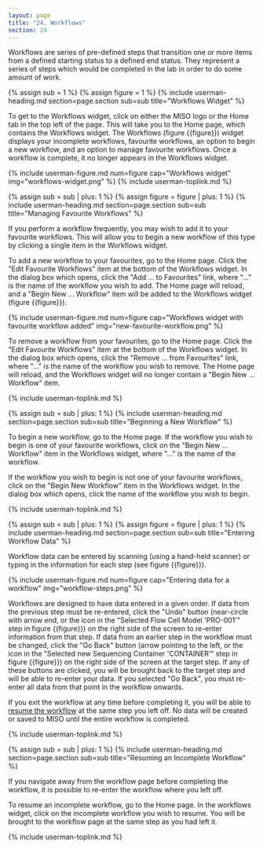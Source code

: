 ```yaml
---
layout: page
title: "24. Workflows"
section: 24
---
```



Workflows are series of pre-defined steps that transition one or more items from a defined starting status to
a defined end status. They represent a series of steps which would be completed in the lab in order to do some
amount of work.

{% assign sub = 1 %}
{% assign figure = 1 %}
{% include userman-heading.md section=page.section sub=sub title="Workflows Widget" %}

To get to the Workflows widget, click on either the MISO logo or the Home tab in the top left of the page.
This will take you to the Home page, which contains the Workflows widget. The Workflows (figure {{figure}})
widget displays your incomplete workflows, favourite workflows, an option to begin a new workflow, and an
option to manage favourite workflows. Once a workflow is complete, it no longer appears in the Workflows
widget.

{% include userman-figure.md num=figure cap="Workflows widget" img="workflows-widget.png" %}
{% include userman-toplink.md %}

{% assign sub = sub | plus: 1 %}
{% assign figure = figure | plus: 1 %}
{% include userman-heading.md section=page.section sub=sub title="Managing Favourite Workflows" %}

If you perform a workflow frequently, you may wish to add it to your favourite workflows. This will allow you
to begin a new workflow of this type by clicking a single item in the Workflows widget.

To add a new workflow to your favourites, go to the Home page. Click the "Edit Favourite Workflows" item at
the bottom of the Workflows widget. In the dialog box which opens, click the "Add ... to Favourites" link,
where "..." is the name of the workflow you wish to add. The Home page will reload, and a "Begin New ...
Workflow" item will be added to the Workflows widget (figure {{figure}}).

{% include userman-figure.md num=figure cap="Workflows widget with favourite workflow added"
img="new-favourite-workflow.png" %}

To remove a workflow from your favourites, go to the Home page. Click the "Edit Favourite Workflows" item at
the bottom of the Workflows widget. In the dialog box which opens, click the "Remove ... from Favourites"
link, where "..." is the name of the workflow you wish to remove. The Home page will reload, and the Workflows
widget will no longer contain a "Begin New ... Workflow" item.

{% include userman-toplink.md %}

{% assign sub = sub | plus: 1 %}
{% include userman-heading.md section=page.section sub=sub title="Beginning a New Workflow" %}

To begin a new workflow, go to the Home page. If the workflow you wish to begin is one of your favourite
workflows, click on the "Begin New ... Workflow" item in the Workflows widget, where "..." is the name of the
workflow.

If the workflow you wish to begin is not one of your favourite workflows, click on the "Begin New Workflow"
item in the Workflows widget. In the dialog box which opens, click the name of the workflow you wish to begin.

{% include userman-toplink.md %}

{% assign sub = sub | plus: 1 %}
{% assign figure = figure | plus: 1 %}
{% include userman-heading.md section=page.section sub=sub title="Entering Workflow Data" %}

Workflow data can be entered by scanning (using a hand-held scanner) or typing in the information for each
step (see figure {{figure}}).

{% include userman-figure.md num=figure cap="Entering data for a workflow" img="workflow-steps.png" %}

Workflows are designed to have data entered in a given order. If data from the previous step must be
re-entered, click the "Undo" button (near-circle with arrow end, or the icon in the "Selected Flow Cell Model
'PRO-001'" step in figure {{figure}}) on the right side of the screen to re-enter information from that step.
If data from an earlier step in the workflow must be changed, click the "Go Back" button (arrow pointing to
the left, or the icon in the "Selected new Sequencing Container 'CONTAINER'" step in figure {{figure}}) on the
right side of the screen at the target step. If any of these buttons are clicked, you will be brought back to
the target step and will be able to re-enter your data. If you selected "Go Back", you must re-enter all data
from that point in the workflow onwards.

If you exit the workflow at any time before completing it, you will be able to 
[resume the workflow](#resuming-an-incomplete-workflow) at the same step you left off. No data will be created
or saved to MISO until the entire workflow is completed.

{% include userman-toplink.md %}

{% assign sub = sub | plus: 1 %}
{% include userman-heading.md section=page.section sub=sub title="Resuming an Incomplete Workflow" %}

If you navigate away from the workflow page before completing the workflow, it is possible to re-enter the
workflow where you left off.

To resume an incomplete workflow, go to the Home page. In the workflows widget, click on the incomplete
workflow you wish to resume. You will be brought to the workflow page at the same step as you had left it.

{% include userman-toplink.md %}
